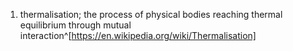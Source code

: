 1. thermalisation; the process of physical bodies reaching thermal equilibrium through mutual interaction^[https://en.wikipedia.org/wiki/Thermalisation]